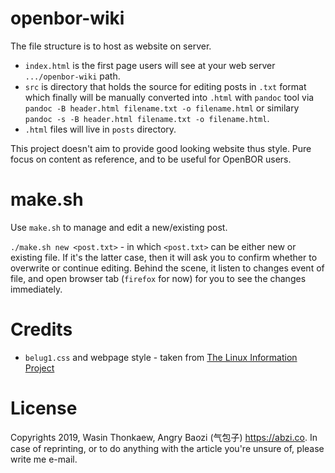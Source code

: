 # openbor-wiki
The file structure is to host as website on server.

* `index.html` is the first page users will see at your web server `.../openbor-wiki` path.
* `src` is directory that holds the source for editing posts in `.txt` format which finally will be manually converted into `.html` with `pandoc` tool via `pandoc -B header.html filename.txt -o filename.html` or similary `pandoc -s -B header.html filename.txt -o filename.html`.
* `.html` files will live in `posts` directory.

This project doesn't aim to provide good looking website thus style. Pure focus on content as reference, and to be useful for OpenBOR users.

# make.sh

Use `make.sh` to manage and edit a new/existing post.

`./make.sh new <post.txt>` - in which `<post.txt>` can be either new or existing file. If it's the latter
case, then it will ask you to confirm whether to overwrite or continue editing. Behind the scene,
it listen to changes event of file, and open browser tab (`firefox` for now) for you to see the
changes immediately.

# Credits

* `belug1.css` and webpage style - taken from [The Linux Information Project](http://www.linfo.org)

# License
Copyrights 2019, Wasin Thonkaew, Angry Baozi (气包子) https://abzi.co.
In case of reprinting, or to do anything with the article you're unsure of, please write me e-mail.
